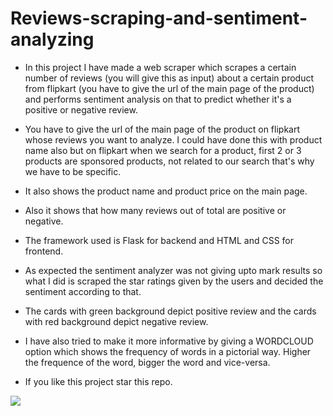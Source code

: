 # Reviews-scraping-and-sentiment-analyzing  

- In this project I have made a web scraper which scrapes a certain number of reviews (you will give this as input) about a certain product from flipkart (you have to give the url of the main page of the product) and performs sentiment analysis on that to predict whether it's a positive or negative review.

- You have to give the url of the main page of the product on flipkart whose reviews you want to analyze. I could have done this with product name also but on flipkart when we search for a product, first 2 or 3 products are sponsored products, not related to our search that's why we have to be specific. 

- It also shows the product name and product price on the main page.  

- Also it shows that how many reviews out of total are positive or negative.  

- The framework used is Flask for backend and HTML and CSS for frontend.  

- As expected the sentiment analyzer was not giving upto mark results so what I did is scraped the star ratings given by the users and decided the sentiment according to that.  

- The cards with green background depict positive review and the cards with red background depict negative review.  

- I have also tried to make it more informative by giving a WORDCLOUD option which shows the frequency of words in a pictorial way. Higher the frequence of the word, bigger the word and vice-versa.

- If you like this project star this repo.  

![](flip.gif)
